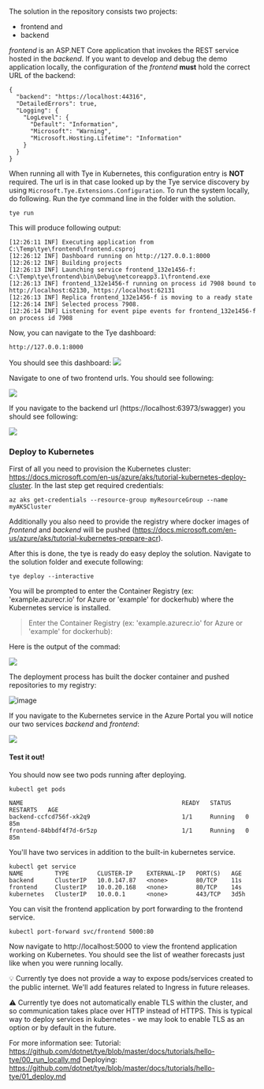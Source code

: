 
The solution in the repository consists two projects:
- frontend and
- backend

*frontend* is an ASP.NET Core application that invokes the REST service hosted in  the *backend*.
If you want to develop and debug the demo application locally, the configuration of the *frontend* **must** hold the correct URL of the backend:

~~~
{
  "backend": "https://localhost:44316",
  "DetailedErrors": true,
  "Logging": {
    "LogLevel": {
      "Default": "Information",
      "Microsoft": "Warning",
      "Microsoft.Hosting.Lifetime": "Information"
    }
  }
}
~~~

When running all with Tye in Kubernetes, this configuration entry is **NOT** required. The url is in that case looked up by the Tye service discovery by using `Microsoft.Tye.Extensions.Configuration`.
To run the system locally, do following. Run the *tye* command line in the folder with the solution.

~~~
tye run
~~~

This will produce following output:

~~~
[12:26:11 INF] Executing application from C:\Temp\tye\frontend\frontend.csproj
[12:26:12 INF] Dashboard running on http://127.0.0.1:8000
[12:26:12 INF] Building projects
[12:26:13 INF] Launching service frontend_132e1456-f: C:\Temp\tye\frontend\bin\Debug\netcoreapp3.1\frontend.exe
[12:26:13 INF] frontend_132e1456-f running on process id 7908 bound to http://localhost:62130, https://localhost:62131
[12:26:13 INF] Replica frontend_132e1456-f is moving to a ready state
[12:26:14 INF] Selected process 7908.
[12:26:14 INF] Listening for event pipe events for frontend_132e1456-f on process id 7908
~~~

Now, you can navigate to the Tye dashboard:
~~~
http://127.0.0.1:8000
~~~

You should see this dashboard:
<img src='https://user-images.githubusercontent.com/1756871/94914236-e94cad80-04aa-11eb-9b73-4c749e17935a.png' />

Navigate to one of two frontend urls. You should see following:

<img src='https://user-images.githubusercontent.com/1756871/94919146-4436d280-04b4-11eb-98df-e60b436b814c.png' />

If you navigate to the backend url (https://localhost:63973/swagger) you should see following:

<img src='https://user-images.githubusercontent.com/1756871/94919339-a0015b80-04b4-11eb-9a0c-4aff6105ff14.png' />

### Deploy to Kubernetes

First of all you need to provision the Kubernetes cluster: https://docs.microsoft.com/en-us/azure/aks/tutorial-kubernetes-deploy-cluster.
In the last step get required credentials:

~~~
az aks get-credentials --resource-group myResourceGroup --name myAKSCluster
~~~

Additionally you also need to provide the registry where docker images of *frontend* and *backend* will be pushed (https://docs.microsoft.com/en-us/azure/aks/tutorial-kubernetes-prepare-acr).

After this is done, the tye is ready do easy deploy the solution. Navigate to the solution folder and execute following:

```
tye deploy --interactive
```

You will be prompted to enter the Container Registry (ex: 'example.azurecr.io' for Azure or 'example' for dockerhub) where the Kubernetes service is installed.

> Enter the Container Registry (ex: 'example.azurecr.io' for Azure or 'example' for dockerhub):

Here is the output of the commad:

<img src="https://user-images.githubusercontent.com/1756871/94922605-d17d2580-04ba-11eb-945f-13f5a5bc5979.png">

The deployment process has built the docker container and pushed repositories to my registry:

![image](https://user-images.githubusercontent.com/1756871/94923069-8e6f8200-04bb-11eb-8fde-9cc6899a80e4.png)

If you navigate to the Kubernetes service in the Azure Portal you will notice our two services *backend* and *frontend*:

<img src="https://user-images.githubusercontent.com/1756871/94922793-199c4800-04bb-11eb-9150-1d46f69ddfa2.png">

#### Test it out!

You should now see two pods running after deploying.

```
kubectl get pods

NAME                                             READY   STATUS    RESTARTS   AGE
backend-ccfcd756f-xk2q9                          1/1     Running   0          85m
frontend-84bbdf4f7d-6r5zp                        1/1     Running   0          85m
```

You'll have two services in addition to the built-in kubernetes service.

```
kubectl get service
NAME         TYPE        CLUSTER-IP    EXTERNAL-IP   PORT(S)   AGE
backend      ClusterIP   10.0.147.87   <none>        80/TCP    11s
frontend     ClusterIP   10.0.20.168   <none>        80/TCP    14s
kubernetes   ClusterIP   10.0.0.1      <none>        443/TCP   3d5h
```

You can visit the frontend application by port forwarding to the frontend service.

```
kubectl port-forward svc/frontend 5000:80
```

Now navigate to http://localhost:5000 to view the frontend application working on Kubernetes. You should see the list of weather forecasts just like when you were running locally.

💡 Currently tye does not provide a way to expose pods/services created to the public internet. We'll add features related to Ingress in future releases.

⚠️ Currently tye does not automatically enable TLS within the cluster, and so communication takes place over HTTP instead of HTTPS. This is typical way to deploy services in kubernetes - we may look to enable TLS as an option or by default in the future.

For more information see: 
Tutorial: https://github.com/dotnet/tye/blob/master/docs/tutorials/hello-tye/00_run_locally.md
Deploying: https://github.com/dotnet/tye/blob/master/docs/tutorials/hello-tye/01_deploy.md
